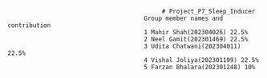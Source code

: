                                                # Project_P7_Sleep_Inducer
                                          Group member names and contribution
                                          1 Mahir Shah(202304026) 22.5%
                                          2 Neel Gamit(202301469) 22.5%
                                          3 Udita Chatwani(202304011) 22.5%
                                          4 Vishal Joliya(202301199) 22.5%
                                          5 Farzan Bhalara(202301248) 10%
                                                                
                                                  
